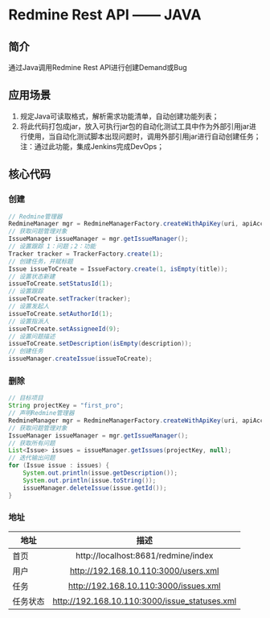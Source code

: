 # Redmine Rest API —— JAVA #

## 简介 ##
通过Java调用Redmine Rest API进行创建Demand或Bug

## 应用场景 ##
1. 规定Java可读取格式，解析需求功能清单，自动创建功能列表；
2. 将此代码打包成jar，放入可执行jar包的自动化测试工具中作为外部引用jar进行使用，当自动化测试脚本出现问题时，调用外部引用jar进行自动创建任务；
注：通过此功能，集成Jenkins完成DevOps；
## 核心代码 ##
### 创建 ###
```java
// Redmine管理器
RedmineManager mgr = RedmineManagerFactory.createWithApiKey(uri, apiAccessKey);
// 获取问题管理对象
IssueManager issueManager = mgr.getIssueManager();
// 设置跟踪 1：问题；2：功能
Tracker tracker = TrackerFactory.create(1);
// 创建任务，并赋标题
Issue issueToCreate = IssueFactory.create(1, isEmpty(title));
// 设置状态新建
issueToCreate.setStatusId(1);
// 设置跟踪
issueToCreate.setTracker(tracker);
// 设置发起人
issueToCreate.setAuthorId(1);
// 设置指派人
issueToCreate.setAssigneeId(9);
// 设置问题描述
issueToCreate.setDescription(isEmpty(description));
// 创建任务
issueManager.createIssue(issueToCreate);
```

### 删除 ###
```java
// 目标项目
String projectKey = "first_pro";
// 声明Redmine管理器
RedmineManager mgr = RedmineManagerFactory.createWithApiKey(uri, apiAccessKey);
// 获取问题管理对象
IssueManager issueManager = mgr.getIssueManager();
// 获取所有问题
List<Issue> issues = issueManager.getIssues(projectKey, null);
// 迭代输出问题
for (Issue issue : issues) {
    System.out.println(issue.getDescription());
    System.out.println(issue.toString());
    issueManager.deleteIssue(issue.getId());
}
```

### 地址 ###
地址|描述|
---|:--:
首页| http://localhost:8681/redmine/index
用户| http://192.168.10.110:3000/users.xml
任务| http://192.168.10.110:3000/issues.xml
任务状态| http://192.168.10.110:3000/issue_statuses.xml
